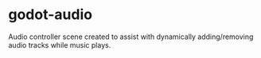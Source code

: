 # godot-audio
Audio controller scene created to assist with dynamically adding/removing audio tracks while music plays.
